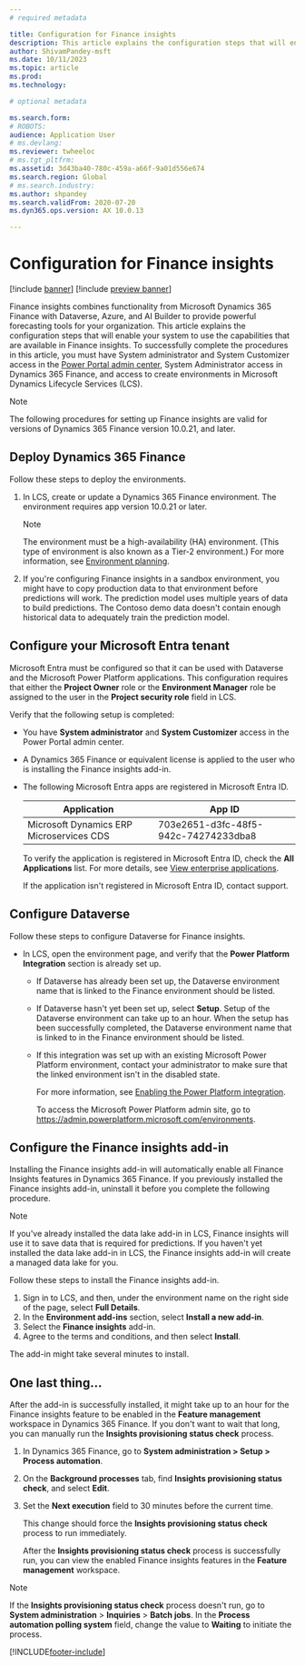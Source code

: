 ```yaml
---
# required metadata

title: Configuration for Finance insights
description: This article explains the configuration steps that will enable your system to use the capabilities that are available in Finance insights.
author: ShivamPandey-msft
ms.date: 10/11/2023
ms.topic: article
ms.prod: 
ms.technology: 

# optional metadata

ms.search.form: 
# ROBOTS: 
audience: Application User
# ms.devlang: 
ms.reviewer: twheeloc
# ms.tgt_pltfrm: 
ms.assetid: 3d43ba40-780c-459a-a66f-9a01d556e674
ms.search.region: Global
# ms.search.industry: 
ms.author: shpandey
ms.search.validFrom: 2020-07-20
ms.dyn365.ops.version: AX 10.0.13

---
```

# Configuration for Finance insights

[!include [banner](../includes/banner.md)]
[!include [preview banner](../includes/preview-banner.md)]

Finance insights combines functionality from Microsoft Dynamics 365 Finance with Dataverse, Azure, and AI Builder to provide powerful forecasting tools for your organization. This article explains the configuration steps that will enable your system to use the capabilities that are available in Finance insights. To successfully complete the procedures in this article, you must have System administrator and System Customizer access in the [Power Portal admin center](https://admin.powerplatform.microsoft.com/), System Administrator access in Dynamics 365 Finance, and access to create environments in Microsoft Dynamics Lifecycle Services (LCS).

> [!NOTE]
> The following procedures for setting up Finance insights are valid for versions of Dynamics 365 Finance version 10.0.21, and later.

## Deploy Dynamics 365 Finance

Follow these steps to deploy the environments.

1. In LCS, create or update a Dynamics 365 Finance environment. The environment requires app version 10.0.21 or later.

    > [!NOTE]
    > The environment must be a high-availability (HA) environment. (This type of environment is also known as a Tier-2 environment.) For more information, see [Environment planning](/fin-ops-core/fin-ops/imp-lifecycle/environment-planning).

2. If you're configuring Finance insights in a sandbox environment, you might have to copy production data to that environment before predictions will work. The prediction model uses multiple years of data to build predictions. The Contoso demo data doesn't contain enough historical data to adequately train the prediction model. 

## Configure your Microsoft Entra tenant

Microsoft Entra must be configured so that it can be used with Dataverse and the Microsoft Power Platform applications. This configuration requires that either the **Project Owner** role or the **Environment Manager** role be assigned to the user in the **Project security role** field in LCS.

Verify that the following setup is completed:

- You have **System administrator** and **System Customizer** access in the Power Portal admin center.
- A Dynamics 365 Finance or equivalent license is applied to the user who is installing the Finance insights add-in.
- The following Microsoft Entra apps are registered in Microsoft Entra ID.

    |  Application                             | App ID                               |
    |------------------------------------------|--------------------------------------|
    | Microsoft Dynamics ERP Microservices CDS | 703e2651-d3fc-48f5-942c-74274233dba8 |

    To verify the application is registered in Microsoft Entra ID, check the **All Applications** list. For more details, see [View enterprise applications](/azure/active-directory/manage-apps/view-applications-portal).
  
    If the application isn't registered in Microsoft Entra ID, contact support.
  
## Configure Dataverse

Follow these steps to configure Dataverse for Finance insights.

- In LCS, open the environment page, and verify that the **Power Platform Integration** section is already set up.

    - If Dataverse has already been set up, the Dataverse environment name that is linked to the Finance environment should be listed.
    - If Dataverse hasn't yet been set up, select **Setup**. Setup of the Dataverse environment can take up to an hour. When the setup has been successfully completed, the Dataverse environment name that is linked to in the Finance environment should be listed.
    - If this integration was set up with an existing Microsoft Power Platform environment, contact your administrator to make sure that the linked environment isn't in the disabled state.

        For more information, see [Enabling the Power Platform integration](../../fin-ops-core/dev-itpro/power-platform/enable-power-platform-integration.md). 

        To access the Microsoft Power Platform admin site, go to <https://admin.powerplatform.microsoft.com/environments>.

## Configure the Finance insights add-in

Installing the Finance insights add-in will automatically enable all Finance Insights features in Dynamics 365 Finance.
If you previously installed the Finance insights add-in, uninstall it before you complete the following procedure.

> [!NOTE]
> If you've already installed the data lake add-in in LCS, Finance insights will use it to save data that is required for predictions. If you haven't yet installed the data lake add-in in LCS, the Finance insights add-in will create a managed data lake for you.

Follow these steps to install the Finance insights add-in.

1. Sign in to LCS, and then, under the environment name on the right side of the page, select **Full Details**.
2. In the **Environment add-ins** section, select **Install a new add-in**.
3. Select the **Finance insights** add-in.
4. Agree to the terms and conditions, and then select **Install**.

The add-in might take several minutes to install.

## One last thing...

After the add-in is successfully installed, it might take up to an hour for the Finance insights feature to be enabled in the **Feature management** workspace in Dynamics 365 Finance. If you don't want to wait that long, you can manually run the **Insights provisioning status check** process. 

1. In Dynamics 365 Finance, go to **System administration \> Setup \> Process automation**.
2. On the **Background processes** tab, find **Insights provisioning status check**, and select **Edit**.
3. Set the **Next execution** field to 30 minutes before the current time.

   This change should force the **Insights provisioning status check** process to run immediately.

   After the **Insights provisioning status check** process is successfully run, you can view the enabled Finance insights features in the **Feature management** workspace.

> [!NOTE]
> If the **Insights provisioning status check** process doesn't run, go to **System administration** > **Inquiries** > **Batch jobs**. In the **Process automation polling system** field, change the value to **Waiting** to initiate the process. 
> 
[!INCLUDE[footer-include](../../includes/footer-banner.md)]